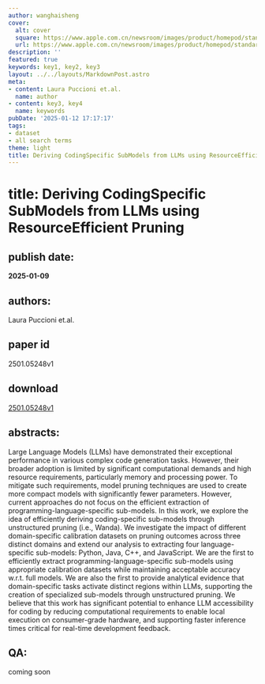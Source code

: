 ```yaml
---
author: wanghaisheng
cover:
  alt: cover
  square: https://www.apple.com.cn/newsroom/images/product/homepod/standard/Apple-HomePod-hero-230118_big.jpg.large_2x.jpg
  url: https://www.apple.com.cn/newsroom/images/product/homepod/standard/Apple-HomePod-hero-230118_big.jpg.large_2x.jpg
description: ''
featured: true
keywords: key1, key2, key3
layout: ../../layouts/MarkdownPost.astro
meta:
- content: Laura Puccioni et.al.
  name: author
- content: key3, key4
  name: keywords
pubDate: '2025-01-12 17:17:17'
tags:
- dataset
- all search terms
theme: light
title: Deriving CodingSpecific SubModels from LLMs using ResourceEfficient Pruning
---
```


# title: Deriving CodingSpecific SubModels from LLMs using ResourceEfficient Pruning 
## publish date: 
**2025-01-09** 
## authors: 
  Laura Puccioni et.al. 
## paper id
2501.05248v1
## download
[2501.05248v1](http://arxiv.org/abs/2501.05248v1)
## abstracts:
Large Language Models (LLMs) have demonstrated their exceptional performance in various complex code generation tasks. However, their broader adoption is limited by significant computational demands and high resource requirements, particularly memory and processing power. To mitigate such requirements, model pruning techniques are used to create more compact models with significantly fewer parameters. However, current approaches do not focus on the efficient extraction of programming-language-specific sub-models. In this work, we explore the idea of efficiently deriving coding-specific sub-models through unstructured pruning (i.e., Wanda). We investigate the impact of different domain-specific calibration datasets on pruning outcomes across three distinct domains and extend our analysis to extracting four language-specific sub-models: Python, Java, C++, and JavaScript. We are the first to efficiently extract programming-language-specific sub-models using appropriate calibration datasets while maintaining acceptable accuracy w.r.t. full models. We are also the first to provide analytical evidence that domain-specific tasks activate distinct regions within LLMs, supporting the creation of specialized sub-models through unstructured pruning. We believe that this work has significant potential to enhance LLM accessibility for coding by reducing computational requirements to enable local execution on consumer-grade hardware, and supporting faster inference times critical for real-time development feedback.
## QA:
coming soon
